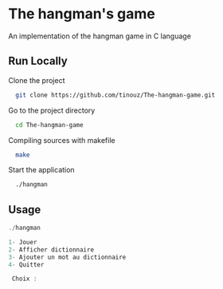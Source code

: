 
# The hangman's game

An implementation of the hangman game in C language


## Run Locally

Clone the project

```bash
  git clone https://github.com/tinouz/The-hangman-game.git
```

Go to the project directory

```bash
  cd The-hangman-game
```

Compiling sources with makefile

```bash
  make
```

Start the application

```bash
  ./hangman
```


## Usage

```javascript
./hangman

1- Jouer
2- Afficher dictionnaire
3- Ajouter un mot au dictionnaire
4- Quitter

 Choix :
```

